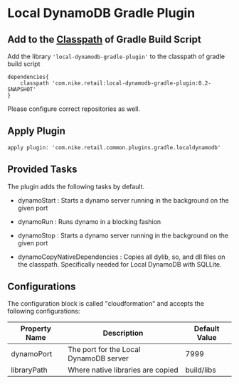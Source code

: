# Local DynamoDB Gradle Plugin

## Add to the [Classpath](https://docs.gradle.org/current/userguide/organizing_build_logic.html) of Gradle Build Script
Add the library `'local-dynamodb-gradle-plugin'` to the classpath of gradle build script

    dependencies{
        classpath 'com.nike.retail:local-dynamodb-gradle-plugin:0.2-SNAPSHOT'
    }
    
Please configure correct repositories as well.
    
## Apply Plugin
    
    apply plugin: 'com.nike.retail.common.plugins.gradle.localdynamodb'
    
## Provided Tasks

The plugin adds the following tasks by default. 

+ dynamoStart : Starts a dynamo server running in the background on the given port

+ dynamoRun : Runs dynamo in a blocking fashion

+ dynamoStop : Starts a dynamo server running in the background on the given port

+ dynamoCopyNativeDependencies : Copies all dylib, so, and dll files on the classpath. Specifically needed for Local DynamoDB with SQLLite.

## Configurations

The configuration block is called "cloudformation" and accepts the following configurations:

|Property Name   	| Description |Default Value  	|
|---	|---	| --- |
| dynamoPort   	| The port for the Local DynamoDB server| 7999   	|
| libraryPath  	| Where native libraries are copied | build/libs  	|

